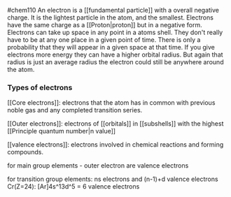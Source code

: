 #chem110 
An electron is a [[fundamental particle]] with a overall negative charge. It is the lightest particle in the atom, and the smallest. Electrons have the same charge as a [[Proton|proton]] but in a negative form. Electrons can take up space in any point in a atoms shell. They don't really have to be at any one place in a given point of time. There is only a probability that they will appear in a given space at that time. If you give electrons more energy they can have a higher orbital radius. But again that radius is just an average radius the electron could still be anywhere around the atom. 

### Types of electrons
[[Core electrons]]: electrons that the atom has in common with previous noble gas and any completed transition series.

[[Outer electrons]]: electrons of [[orbitals]] in [[subshells]] with the highest [[Principle quantum number|n value]]

[[valence electrons]]: electrons involved in chemical reactions and forming compounds.

for main group elements - outer electron are valence electrons

for transition group elements: ns electrons and (n-1)+d valence electrons
	Cr(Z=24): [Ar]4s^13d^5 = 6 valence electrons